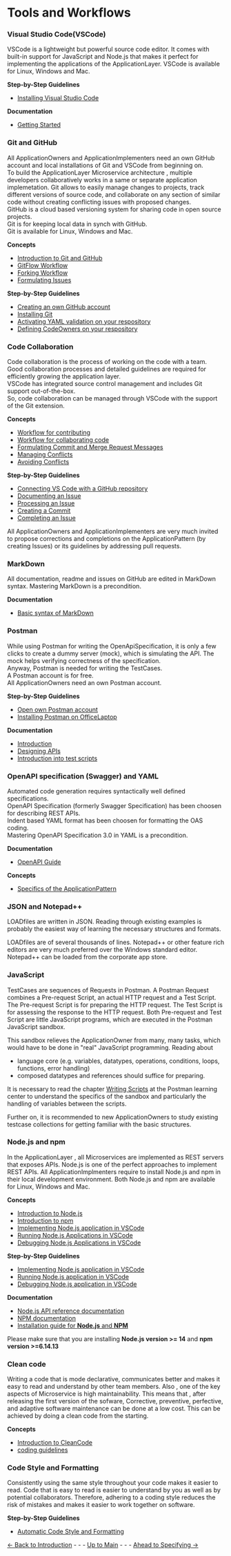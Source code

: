 # Tools and Workflows


### Visual Studio Code(VSCode)
VSCode is a lightweight but powerful source code editor.
It comes with built-in support for JavaScript and Node.js that makes it perfect for implementing the applications of the ApplicationLayer.
VSCode is available for Linux, Windows and Mac.

**Step-by-Step Guidelines**
* [Installing Visual Studio Code](./InstallingVSCode/InstallingVSCode.md)

**Documentation**
* [Getting Started](https://code.visualstudio.com/docs) 


### Git and GitHub
All ApplicationOwners and ApplicationImplementers need an own GitHub account and local installations of Git and VSCode from beginning on.  
To build the ApplicationLayer Microservice architecture , multiple developers collaboratively works in a same or separate application implemetation. 
Git allows to easily manage changes to projects, track different versions of source code, and collaborate on any section of similar code without creating conflicting issues with proposed changes.  
GitHub is a cloud based versioning system for sharing code in open source projects.  
Git is for keeping local data in synch with GitHub.  
Git is available for Linux, Windows and Mac.

**Concepts**
* [Introduction to Git and GitHub](./Introduction2Git/Introduction2Git.md)
* [GitFlow Workflow](./GitFlowWorkflow/GitFlowWorkflow.md)
* [Forking Workflow](./ForkingWorkflow/ForkingWorkflow.md)
* [Formulating Issues](./FormulatingIssues/FormulatingIssues.md)

**Step-by-Step Guidelines**
* [Creating an own GitHub account](./OwnGitHubAccount/OwnGitHubAccount.md)
* [Installing Git](./InstallingGit/InstallingGit.md)
* [Activating YAML validation on your respository](./AddYamlLinter/Adding%20Yaml%20linter%20to%20GitHub.md)
* [Defining CodeOwners on your respository](./AddCodeOwner/AddCodeOwner.md)


### Code Collaboration
Code collaboration is the process of working on the code with a team.  
Good collaboration processes and detailed guidelines are required for efficiently growing the application layer.  
VSCode has integrated source control management and includes Git support out-of-the-box.  
So, code collaboration can be managed through VSCode with the support of the Git extension.  

**Concepts**
* [Workflow for contributing](./WorkflowForContributing/WorkflowForContributing.md)
* [Workflow for collaborating code](./ConceptOfCodeCollaboration/ConceptOfCodeCollaboration.md)
* [Formulating Commit and Merge Request Messages](./FormulatingCommitMessages/FormulatingCommitMessages.md)
* [Managing Conflicts](./ConflictManagement/ConflictManagement.md)
* [Avoiding Conflicts](./AvoidingConflicts/AvoidingConflicts.md)

**Step-by-Step Guidelines**
* [Connecting VS Code with a GitHub repository](./VSCode2GitHub/VSCode2GitHub.md)
* [Documenting an Issue](./DocumentingAnIssue/DocumentingAnIssue.md)
* [Processing an Issue](./ProcessingAnIssue/ProcessingAnIssue.md)
* [Creating a Commit](./CreatingCommit/CreatingCommit.md)
* [Completing an Issue](./CreatingMergeRequest/CreatingMergeRequest.md)

All ApplicationOwners and ApplicationImplementers are very much invited to propose corrections and completions on the ApplicationPattern (by creating Issues) or its guidelines by addressing pull requests.


### MarkDown

All documentation, readme and issues on GitHub are edited in MarkDown syntax. Mastering MarkDown is a precondition.

**Documentation**
* [Basic syntax of MarkDown](https://www.markdownguide.org/basic-syntax/)


### Postman

While using Postman for writing the OpenApiSpecification, it is only a few clicks to create a dummy server (mock), which is simulating the API. The mock helps verifying correctness of the specification.  
Anyway, Postman is needed for writing the TestCases.  
A Postman account is for free.  
All ApplicationOwners need an own Postman account.  

**Step-by-Step Guidelines**
* [Open own Postman account](./OwnPostmanAccount/OwnPostmanAccount.md) 
* [Installing Postman on OfficeLaptop](./InstallingPostman/InstallingPostman.md)

**Documentation**
* [Introduction](https://learning.postman.com/docs/getting-started/introduction/)
* [Designing APIs](https://learning.postman.com/docs/designing-and-developing-your-api/the-api-workflow/)
* [Introduction into test scripts](https://learning.postman.com/docs/writing-scripts/intro-to-scripts/)


### OpenAPI specification (Swagger) and YAML

Automated code generation requires syntactically well defined specifications.  
OpenAPI Specification (formerly Swagger Specification) has been choosen for describing REST APIs.  
Indent based YAML format has been choosen for formatting the OAS coding.  
Mastering OpenAPI Specification 3.0 in YAML is a precondition.  

**Documentation**
* [OpenAPI Guide](https://swagger.io/docs/specification/basic-structure/)

**Concepts**
* [Specifics of the ApplicationPattern](./OasBasedOnApplicationPattern/OasBasedOnApplicationPattern.md)


### JSON and Notepad++

LOADfiles are written in JSON. Reading through existing examples is probably the easiest way of learning the necessary structures and formats.

LOADfiles are of several thousands of lines. Notepad++ or other feature rich editors are very much preferred over the Windows standard editor. Notepad++ can be loaded from the corporate app store.


### JavaScript

TestCases are sequences of Requests in Postman. A Postman Request combines a Pre-request Script, an actual HTTP request and a Test Script. The Pre-request Script is for preparing the HTTP request. The Test Script is for assessing the response to the HTTP request. Both Pre-request and Test Script are little JavaScript programs, which are executed in the Postman JavaScript sandbox.

This sandbox relieves the ApplicationOwner from many, many tasks, which would have to be done in "real" JavaScript programming.
Reading about
* language core (e.g. variables, datatypes, operations, conditions, loops, functions, error handling)
* composed datatypes and references
should suffice for preparing.

It is necessary to read the chapter [Writing Scripts](https://learning.postman.com/docs/writing-scripts/intro-to-scripts/) at the Postman learning center to understand the specifics of the sandbox and particularly the handling of variables between the scripts.

Further on, it is recommended to new ApplicationOwners to study existing testcase collections for getting familiar with the basic structures.


### Node.js and npm

In the ApplicationLayer , all Microservices are implemented as REST servers that exposes APIs. 
Node.js is one of the perfect approaches to implement REST APIs. 
All ApplicationImplmenters require to install Node.js and npm in their local development environment. 
Both Node.js and npm are available for Linux, Windows and Mac.

**Concepts**
* [Introduction to Node.js](./Introduction2NodeJs/Introduction2NodeJs.md)
* [Introduction to npm](./Introduction2Npm/Introduction2Npm.md)
* [Implementing Node.js application in VSCode](./ConceptOfCodingNodeJsInVSCode/ConceptOfCodingNodeJsInVSCode.md)
* [Running Node.js Applications in VSCode](./ConceptOfRunningNodeJsInVSCode/ConceptOfRunningNodeJsInVSCode.md)
* [Debugging Node.js Applications in VSCode](./ConceptOfDebuggingNodeJsInVSCode/ConceptOfDebuggingNodeJsInVSCode.md)

**Step-by-Step Guidelines**
* [Implementing Node.js application in VSCode](./Steps2CodeNodeJs/Steps2CodeNodeJs.md)
* [Running Node.js application in VSCode](./Steps2RunNodeJs/Steps2RunNodeJs.md)
* [Debugging Node.js application in VSCode](./Steps2DebugNodeJs/Steps2DebugNodeJs.md)

**Documentation**
* [Node.js API reference documentation](https://nodejs.org/api/)
* [NPM documentation](https://docs.npmjs.com/about-npm)
* [Installation guide for **Node.js** and **NPM**](https://docs.npmjs.com/downloading-and-installing-node-js-and-npm)

Please make sure that you are installing **Node.js version >= 14** and **npm version >=6.14.13**


### Clean code

Writing a code that is mode declarative, communicates better and makes it easy to read and understand by other team members.
Also , one of the key aspects of Microservice is high maintainability. This means that , after releasing the first version of the sofware, Corrective, preventive, perfective, and adaptive software maintenance can be done at a low cost. 
This can be achieved by doing a clean code from the starting.

**Concepts**
* [Introduction to CleanCode](./ConceptOfCleanCoding/ConceptOfCleanCoding.md)
* [coding guidelines](./ConceptOfCodingGuidelines/ConceptOfCodingGuidelines.md)


### Code Style and Formatting

Consistently using the same style throughout your code makes it easier to read. Code that is easy to read is easier to understand by you as well as by potential collaborators. Therefore, adhering to a coding style reduces the risk of mistakes and makes it easier to work together on software. 

**Step-by-Step Guidelines**
* [Automatic Code Style and Formatting](./Steps2AutomateCodeFormating/Steps2AutomateCodeFormating.md)


[<- Back to Introduction](../Introduction/Introduction.md) - - - [Up to Main](../Main.md) - - - [Ahead to Specifying ->](../SpecifyingApplications/SpecifyingApplications.md)
